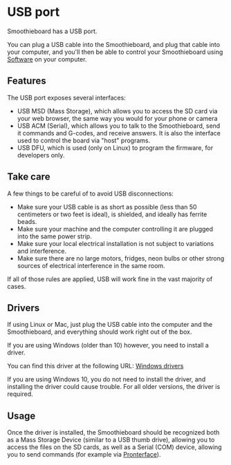 
# USB port

Smoothieboard has a USB port.

You can plug a USB cable into the Smoothieboard, and plug that cable into your computer, and you'll then be able to control your Smoothieboard using [Software](software.md) on your computer.

## Features

The USB port exposes several interfaces:

- USB MSD (Mass Storage), which allows you to access the SD card via your web browser, the same way you would for your phone or camera
- USB ACM (Serial), which allows you to talk to the Smoothieboard, send it commands and G-codes, and receive answers. It is also the interface used to control the board via "host" programs.
- USB DFU, which is used (only on Linux) to program the firmware, for developers only.

## Take care

A few things to be careful of to avoid USB disconnections:

- Make sure your USB cable is as short as possible (less than 50 centimeters or two feet is ideal), is shielded, and ideally has ferrite beads.
- Make sure your machine and the computer controlling it are plugged into the same power strip.
- Make sure your local electrical installation is not subject to variations and interference.
- Make sure there are no large motors, fridges, neon bulbs or other strong sources of electrical interference in the same room.

If all of those rules are applied, USB will work fine in the vast majority of cases.

## Drivers

If using Linux or Mac, just plug the USB cable into the computer and the Smoothieboard, and everything should work right out of the box.

If you are using Windows (older than 10) however, you need to install a driver.

You can find this driver at the following URL: [Windows drivers](http://smoothieware.org/windows-drivers)

If you are using Windows 10, you do not need to install the driver, and installing the driver could cause trouble. For all older versions, the driver is required.

## Usage

Once the driver is installed, the Smoothieboard should be recognized both as a Mass Storage Device (similar to a USB thumb drive), allowing you to access the files on the SD cards, as well as a Serial (COM) device, allowing you to send commands (for example via [Pronterface](pronterface.md)).
